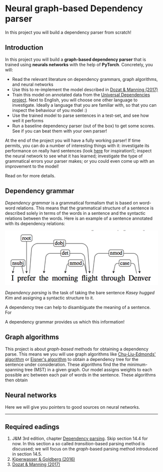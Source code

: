# Neural graph-based Dependency parser

In this project you will build a dependency parser from scratch!

## Introduction

In this project you will build a **graph-based dependency parser** that is trained using **neurals networks** with the help of **PyTorch**. Concretely, you will:

* Read the relevant literature on dependency grammars, graph algorithms, and neural networks
* Use this to re-implement the model described in [Dozat & Manning (2017)](https://web.stanford.edu/~tdozat/files/TDozat-ICLR2017-Paper.pdf)
* Train this model on annotated data from the [Universal Dependencies project](http://universaldependencies.org/). Next to English, you will choose one other language to investigate. Ideally a language that you are familiar with, so that you can inspect the behaviour of you model :)
* Use the trained model to parse sentences in a test-set, and see how well it performs
* Run a baseline dependency parser (out of the box) to get some scores. See if you can beat them with your own parser!

At the end of the project you will have a fully working parser! If time permits, you can do a number of interesting things with it: investigate its performance on really hard sentences (look [here](https://en.wikipedia.org/wiki/List_of_linguistic_example_sentences#cite_note-1) for inspiration!); inspect the neural network to see what it has learned; investigate the type of grammatical errors your parser makes; or you could even come up with an improvement to the model!

Read on for more details.

## Dependency grammar

*Dependency grammar* is a grammatical formalism that is based on word-word relations. This means that the grammatical structure of a sentence is described solely in terms of the words in a sentence and the syntactic relations between the words. Here is an example of a sentence annotated with its dependency relations:

![example](dependency-example.png)

*Dependency parsing* is the task of taking the bare sentence *Kasey hugged Kim* and assigning a syntactic structure to it.

A dependency tree can help to disambiguate the meaning of a sentence. For

<!-- Take the following example from Jurafsky and Manning chapter 12: "To answer the question

> What books were written by British women authors before 1800?

we’ll need to know that the subject of the sentence was *what books* and that the by-adjunct
was *British women authors* to help us figure out that the user wants a list of
books (and not a list of authors)." -->

A dependency grammar provides us which this information!

<!--
- I saw [the girl] [with the telescope].
- I saw [the girl with the telecope].
Our dependency trees will also have labels, e.g. “I” is in a subject relation with “saw”.

 -->


## Graph algorithms

This project is about *graph-based* methods for obtaining a dependency parse. This means we you will use graph algorithms like [Chu-Liu-Edmonds' algorithm](https://en.wikipedia.org/wiki/Edmonds%27_algorithm) or [Eisner's algorithm](http://curtis.ml.cmu.edu/w/courses/index.php/Eisner_algorithm) to obtain a dependency tree for the sentence under consideration. These algorithms find the the minimum-spanning tree (MST) in a given graph. Our model assigns weights to each possible arc between each pair of words in the sentence. These algorithms then obtain
<!--

(for projective trees, suitable for languages such as English) and/or [Chu-Liu-Edmonds](https://en.wikipedia.org/wiki/Edmonds%27_algorithm) (for non-projective trees, languages such as German) to find the minimum-spanning tree (MST) given the weights your model assigns between each pair of words.
 More about this below!

The advantage of graph-based dependency parsers is that they can work well on languages with discontinuities,
such as Dutch and German, because we can extract non-projective dependency trees from them. -->


## Neural networks

Here we will give you pointers to good sources on neural networks.

--------

## Required eadings

1. J&M 3rd edition, chapter [Dependency parsing](Jurafsky&ManningCh14.pdf). Skip section 14.4 for now. In this section a so called *transition*-based parsing method is discussed; we will focus on the *graph*-based parsing method introduced in section 14.5.
2. [Kiperwasser & Goldberg (2016)](Kiperwasser&Goldberg2016.pdf)
3. [Dozat & Manning (2017)](Dozat&Manning2017.pdf)

